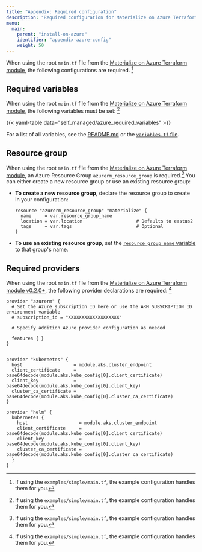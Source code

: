```yaml
---
title: "Appendix: Required configuration"
description: "Required configuration for Materialize on Azure Terraform."
menu:
  main:
    parent: "install-on-azure"
    identifier: "appendix-azure-config"
    weight: 50
---
```


When using the root `main.tf` file from the [Materialize on Azure Terraform
module](https://github.com/MaterializeInc/terraform-azurerm-materialize), the
following configurations are required. [^1]

## Required variables

When using the root `main.tf` file from the [Materialize on Azure Terraform
module](https://github.com/MaterializeInc/terraform-azurerm-materialize), the
following variables must be set: [^1]

{{< yaml-table data="self_managed/azure_required_variables" >}}

For a list of all variables, see the
[README.md](https://github.com/MaterializeInc/terraform-azurerm-materialize?tab=readme-ov-file#inputs)
or the [`variables.tf` file](https://github.com/MaterializeInc/terraform-azurerm-materialize/blob/main/variables.tf).

## Resource group

When using the root `main.tf` file from the [Materialize on Azure Terraform
module](https://github.com/MaterializeInc/terraform-azurerm-materialize), an
Azure Resource Group `azurerm_resource_group` is required.[^1] You can either
create a new resource group or use an existing resource group:

- **To create a new resource group**, declare the resource group to create in
  your configuration:

  ```hcl
  resource "azurerm_resource_group" "materialize" {
    name     = var.resource_group_name
    location = var.location                    # Defaults to eastus2
    tags     = var.tags                        # Optional
  }
  ```

- **To use an existing resource group**, set the [`resource_group_name`
  variable](https://github.com/MaterializeInc/terraform-azurerm-materialize/blob/main/variables.tf)
  to that group's name.

## Required providers

When using the root `main.tf` file from the [Materialize on Azure Terraform
module
v0.2.0+](https://github.com/MaterializeInc/terraform-azurerm-materialize), the
following provider declarations are required: [^1]

```hcl
provider "azurerm" {
  # Set the Azure subscription ID here or use the ARM_SUBSCRIPTION_ID environment variable
  # subscription_id = "XXXXXXXXXXXXXXXXXXX"

  # Specify addition Azure provider configuration as needed

  features { }
}


provider "kubernetes" {
  host                   = module.aks.cluster_endpoint
  client_certificate     = base64decode(module.aks.kube_config[0].client_certificate)
  client_key             = base64decode(module.aks.kube_config[0].client_key)
  cluster_ca_certificate = base64decode(module.aks.kube_config[0].cluster_ca_certificate)
}

provider "helm" {
  kubernetes {
    host                   = module.aks.cluster_endpoint
    client_certificate     = base64decode(module.aks.kube_config[0].client_certificate)
    client_key             = base64decode(module.aks.kube_config[0].client_key)
    cluster_ca_certificate = base64decode(module.aks.kube_config[0].cluster_ca_certificate)
  }
}
```

[^1]: If using the `examples/simple/main.tf`, the example configuration handles
them for you.
